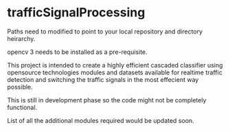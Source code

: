 # trafficSignalProcessing

Paths need to modified to point to your local repository and directory heirarchy.

opencv 3 needs to be installed as a pre-requisite.

This project is intended to create a highly efficient cascaded classifier using opensource technologies modules and datasets available for realtime traffic detection and switching the traffic signals in the most effecient way possible.

This is still in development phase so the code might not be completely functional.

List of all the additional modules required would be updated soon.
